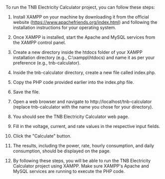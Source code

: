 To run the TNB Electricity Calculator project, you can follow these steps:

1. Install XAMPP on your machine by downloading it from the official website (https://www.apachefriends.org/index.html) and following the installation instructions for your operating system.

2. Once XAMPP is installed, start the Apache and MySQL services from the XAMPP control panel.

3. Create a new directory inside the htdocs folder of your XAMPP installation directory (e.g., C:\xampp\htdocs) and name it as per your preference (e.g., tnb-calculator).

4. Inside the tnb-calculator directory, create a new file called index.php.

5. Copy the PHP code provided earlier into the index.php file.

6. Save the file.

7. Open a web browser and navigate to http://localhost/tnb-calculator (replace tnb-calculator with the name you chose for your directory).

8. You should see the TNB Electricity Calculator web page.

9. Fill in the voltage, current, and rate values in the respective input fields.

10. Click the "Calculate" button.

11. The results, including the power, rate, hourly consumption, and daily consumption, should be displayed on the page.

12. By following these steps, you will be able to run the TNB Electricity Calculator project using XAMPP. Make sure XAMPP's Apache and MySQL services are running to execute the PHP code.
